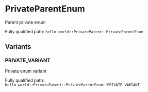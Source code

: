 # PrivateParentEnum

Parent private enum


Fully qualified path: `hello_world::PrivateParent::PrivateParentEnum`

## Variants

### PRIVATE_VARIANT

Private enum variant

Fully qualified path: `hello_world::PrivateParent::PrivateParentEnum::PRIVATE_VARIANT`


